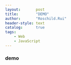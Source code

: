 ```yaml
---
layout:       post
title:        "DEMO"
author:       "Roschild.Rui"
header-style: text
catalog:      true
tags:
    - Web
    - JavaScript
---
```

### demo
